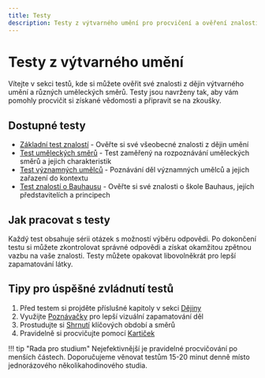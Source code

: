 ```yaml
---
title: Testy
description: Testy z výtvarného umění pro procvičení a ověření znalostí
---
```


# Testy z výtvarného umění

Vítejte v sekci testů, kde si můžete ověřit své znalosti z dějin výtvarného umění a různých uměleckých směrů. Testy jsou navrženy tak, aby vám pomohly procvičit si získané vědomosti a připravit se na zkoušky.

## Dostupné testy

- [Základní test znalostí](zakladni-test.md) - Ověřte si své všeobecné znalosti z dějin umění
- [Test uměleckých směrů](umelecke-smery.md) - Test zaměřený na rozpoznávání uměleckých směrů a jejich charakteristik
- [Test významných umělců](vyznamni-umelci.md) - Poznávání děl významných umělců a jejich zařazení do kontextu
- [Test znalostí o Bauhausu](bauhaus-test.md) - Ověřte si své znalosti o škole Bauhaus, jejích představitelích a principech

## Jak pracovat s testy

Každý test obsahuje sérii otázek s možností výběru odpovědi. Po dokončení testu si můžete zkontrolovat správné odpovědi a získat okamžitou zpětnou vazbu na vaše znalosti. Testy můžete opakovat libovolněkrát pro lepší zapamatování látky.

## Tipy pro úspěšné zvládnutí testů

1. Před testem si projděte příslušné kapitoly v sekci [Dějiny](../dejiny/index.md)
2. Využijte [Poznávačky](../poznavacky/index.md) pro lepší vizuální zapamatování děl
3. Prostudujte si [Shrnutí](../shrnuti/index.md) klíčových období a směrů
4. Pravidelně si procvičujte pomocí [Kartiček](../karticky/index.md)

!!! tip "Rada pro studium"
    Nejefektivnější je pravidelné procvičování po menších částech. Doporučujeme věnovat testům 15-20 minut denně místo jednorázového několikahodinového studia.
